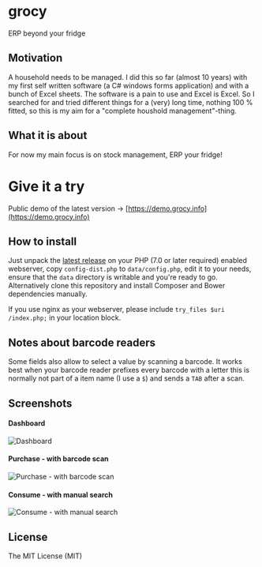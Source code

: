 # grocy
ERP beyond your fridge

## Motivation
A household needs to be managed. I did this so far (almost 10 years) with my first self written software (a C# windows forms application) and with a bunch of Excel sheets. The software is a pain to use and Excel is Excel. So I searched for and tried different things for a (very) long time, nothing 100 % fitted, so this is my aim for a "complete houshold management"-thing.

## What it is about
For now my main focus is on stock management, ERP your fridge!

# Give it a try
Public demo of the latest version &rarr; [https://demo.grocy.info](https://demo.grocy.info) 

## How to install
Just unpack the [latest release](https://github.com/berrnd/grocy/releases/latest) on your PHP (7.0 or later required) enabled webserver, copy `config-dist.php` to `data/config.php`, edit it to your needs, ensure that the `data` directory is writable and you're ready to go. Alternatively clone this repository and install Composer and Bower dependencies manually.

If you use nginx as your webserver, please include `try_files $uri /index.php;` in your location block.

## Notes about barcode readers
Some fields also allow to select a value by scanning a barcode. It works best when your barcode reader prefixes every barcode with a letter this is normally not part of a item name (I use a `$`) and sends a `TAB` after a scan.

## Screenshots
#### Dashboard
![Dashboard](https://github.com/berrnd/grocy/raw/master/publication_assets/dashboard.png "Dashboard")

#### Purchase - with barcode scan
![Purchase - with barcode scan](https://github.com/berrnd/grocy/raw/master/publication_assets/purchase-with-barcode.gif "purchase-with-barcode")

#### Consume - with manual search
![Consume - with manual search](https://github.com/berrnd/grocy/raw/master/publication_assets/consume.gif "consume")

## License
The MIT License (MIT)
